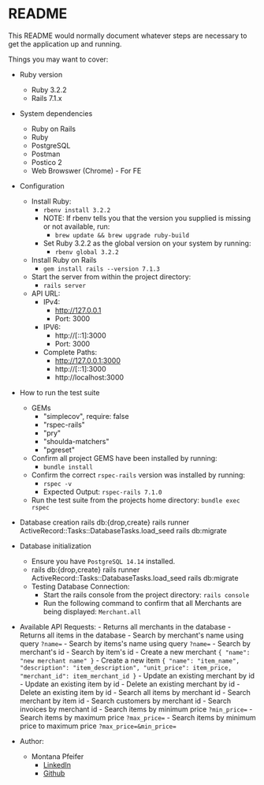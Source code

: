 # README

This README would normally document whatever steps are necessary to get the
application up and running.

Things you may want to cover:

* Ruby version
    - Ruby 3.2.2
    - Rails 7.1.x

* System dependencies
    - Ruby on Rails
    - Ruby
    - PostgreSQL
    - Postman
    - Postico 2
    - Web Browswer (Chrome) - For FE

* Configuration
    - Install Ruby:
        - `rbenv install 3.2.2`
        - NOTE: If rbenv tells you that the version you supplied is missing or not available, run:
            - `brew update && brew upgrade ruby-build`
        - Set Ruby 3.2.2 as the global version on your system by running:
            - `rbenv global 3.2.2`
    - Install Ruby on Rails
        - `gem install rails --version 7.1.3`
    - Start the server from within the project directory:
        - `rails server`
    - API URL:
        - IPv4:
            - http://127.0.0.1
            - Port: 3000
        - IPV6:
            - http://[::1]:3000
            - Port: 3000
        - Complete Paths:
            - http://127.0.0.1:3000
            - http://[::1]:3000
            - http://localhost:3000

* How to run the test suite
    - GEMs
        - "simplecov", require: false
        - "rspec-rails"
        - "pry"
        - "shoulda-matchers"
        - "pgreset"
    - Confirm all project GEMS have been installed by running:
        - `bundle install`
    - Confirm the correct `rspec-rails` version was installed by running:
        - `rspec -v`
        - Expected Output: `rspec-rails 7.1.0`
    - Run the test suite from the projects home directory:
        `bundle exec rspec`

* Database creation
       rails db:{drop,create}
       rails runner ActiveRecord::Tasks::DatabaseTasks.load_seed
       rails db:migrate

* Database initialization
    - Ensure you have `PostgreSQL 14.14` installed.
    - rails db:{drop,create}
        rails runner ActiveRecord::Tasks::DatabaseTasks.load_seed
        rails db:migrate
    - Testing Database Connection:
        - Start the rails console from the project directory:
            `rails console`
        - Run the following command to confirm that all Merchants are being displayed:
            `Merchant.all`

* Available API Requests:
        - Returns all merchants in the database
        - Returns all items in the database
        - Search by merchant's name using query `?name=`
        - Search by items's name using query `?name=`
        - Search by merchant's id
        - Search by item's id
        - Create a new merchant `{ "name": "new merchant name" }`
        - Create a new item `{ "name": "item_name", "description": "item_description", "unit_price": item_price, "merchant_id": item_merchant_id }`
        - Update an existing merchant by id
        - Update an existing item by id
        - Delete an existing merchant by id
        - Delete an existing item by id
        - Search all items by merchant id
        - Search merchant by item id
        - Search customers by merchant id
        - Search invoices by merchant id
        - Search items by minimum price `?min_price=`
        - Search items by maximum price `?max_price=`
        - Search items by minimum price to maximum price `?max_price=&min_price=`

* Author:

    - Montana Pfeifer
        - [LinkedIn](https://www.linkedin.com/in/montanapfeifer/)
        - [Github](https://github.com/Montana-Pfeifer)